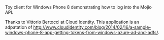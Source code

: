 ﻿
Toy client for Windows Phone 8 demonstrating how to log into the Mojio API.

Thanks to Vittorio Bertocci at Cloud Identity.
This application is an adpatation of http://www.cloudidentity.com/blog/2014/02/16/a-sample-windows-phone-8-app-getting-tokens-from-windows-azure-ad-and-adfs/.
